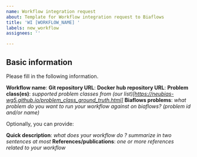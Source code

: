 ```yaml
---
name: Workflow integration request
about: Template for Workflow integration request to Biaflows
title: 'WI [WORKFLOW_NAME] '
labels: new_workflow
assignees: ''

---
```


## Basic information
Please fill in the following information. 

**Workflow name**: 
**Git repository URL**: 
**Docker hub repository URL**: 
**Problem class(es)**: *supported problem classes from (our list)[https://neubias-wg5.github.io/problem_class_ground_truth.html]*
**Biaflows problems**: *what problem do you want to run your workflow against on biaflows? (problem id and/or name)*

Optionally, you can provide: 

**Quick description**: *what does your workflow do ? summarize in two sentences at most*
**References/publications**: *one or more references related to your workflow*
